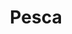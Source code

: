 ---
title: Pesca
date: 
draft: false

# descripcion
description : Dije de plata 925

materials: Plata 925

color: Plateado

dimensions: 3,3cm largo

code: 02-14-0678

type: "Dijes"

categories: []

price: $1.960,00

# Images
# first image will be shown in the product page
images:
  # - image: "images/path_to_image"
  # La ubicacion de las imagenes es imagenes/Dijes/Dijes.Plata/02-14-0678-pesca
  - image: "./images/dijes/plata/02-14-0678.JPG"
---